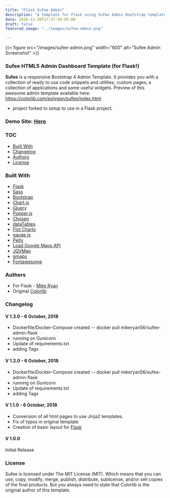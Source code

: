 ```yaml
---
title: "Flask Sufee Admin"
description: "A template for Flask using Sufee Admin Bootstrap template."
date: 2018-12-26T17:57:50-05:00
draft: false
featured_image: "../images/sufee-admin.png"

---
```


{{< figure src="/images/sufee-admin.png" width="600" alt="Sufee Admin Screenshot" >}}
### Sufee HTML5 Admin Dashboard Template (for Flask!)
**Sufee** is a responsive Bootstrap 4 Admin Template. It provides you with a collection of ready to use code snippets and utilities, custom pages, a collection of applications and some useful widgets. Preview of this awesome admin template available here: https://colorlib.com/polygon/sufee/index.html

- project forked to setup to use in a Flask project.

### Demo Site: [Here](https://sufee-admin.devsetgo.com/)

### TOC
- [Built With](#built-with)
- [Changelog](#changelog)
- [Authors](#authors)
- [License](#license)

### Built With

- [Flask](http://flask.pocoo.org/)
- [Sass](http://sass-lang.com/)
- [Bootstrap](http://getbootstrap.com/)
- [Chart.js](http://www.chartjs.org/)
- [jQuery](https://jquery.com/)
- [Popper.js](https://popper.js.org/)
- [Chosen](https://harvesthq.github.io/chosen/)
- [dataTables](https://datatables.net/)
- [Flot Charts](http://www.flotcharts.org/)
- [gauge.js](http://bernii.github.io/gauge.js/)
- [Peity](http://benpickles.github.io/peity/)
- [Load Google Maps API](https://github.com/yuanqing/load-google-maps-api)
- [JQVMap](https://jqvmap.com/)
- [gmaps](https://hpneo.github.io/gmaps/)
- [Fontawesome](http://fontawesome.io/)

### Authors
- For Flask - [Mike Ryan](https://github.com/MikeRyan56)
- Original [Colorlib](https://colorlib.com)

### Changelog
#### V 1.3.0 - 6 October, 2018
- Dockerfile/Docker-Compose created -- docker pull mikeryan56/sufee-admin-flask
- running on Gunicorn
- Update of requirements.txt
- adding Tags

#### V 1.2.0 - 6 October, 2018
- Dockerfile/Docker-Compose created -- docker pull mikeryan56/sufee-admin-flask
- running on Gunicorn
- Update of requirements.txt
- adding Tags

#### V 1.1.0 - 6 October, 2018
- Conversion of all html pages to use Jinja2 templates.
- Fix of typos in original template
- Creation of basic layout for [Flask](http://flask.pocoo.org/)

#### V 1.0.0
Initial Release

### License

Sufee is licensed under The MIT License (MIT). Which means that you can use, copy, modify, merge, publish, distribute, sublicense, and/or sell copies of the final products. But you always need to state that Colorlib is the original author of this template.